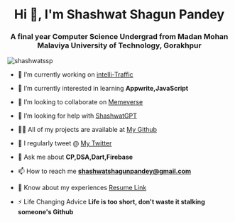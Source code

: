 <h1 align="center">Hi 👋, I'm Shashwat Shagun Pandey</h1>
<h3 align="center">A final year Computer Science Undergrad from Madan Mohan Malaviya University of Technology, Gorakhpur</h3>

<p align="left"> <img src="https://komarev.com/ghpvc/?username=shashwatssp&label=Profile%20views&color=0e75b6&style=flat" alt="shashwatssp" /> </p>

- 🔭 I’m currently working on [intelli-Traffic]()

- 🌱 I’m currently interested in learning **Appwrite,JavaScript**

- 👯 I’m looking to collaborate on [Memeverse](https://github.com/shashwatssp/memeverse)

- 🤝 I’m looking for help with [ShashwatGPT](https://github.com/shashwatssp/shashwatGPT)

- 👨‍💻 All of my projects are available at [My Github](https://github.com/shashwatssp?tab=repositories)

- 📝 I regularly tweet @ [My Twitter](https://twitter.com/Shashwat_ssp)

- 💬 Ask me about **CP,DSA,Dart,Firebase**

- 📫 How to reach me **shashwatshagunpandey@gmail.com**

- 📄 Know about my experiences [Resume Link](https://drive.google.com/file/d/1kLfWaUdjnkvdIAnYVaFsKlx0fdPVH8Eo/view)

- ⚡ Life Changing Advice **Life is too short, don't waste it stalking someone's Github**
